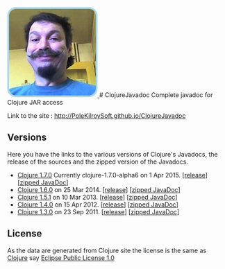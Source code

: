 <a href="http://about.me/ivan_pierre" >
                    <img src="images/ivanpierrebig.jpg" alt="Ivan Pierre" 
                         style="border:solid 4px lightblue; border-radius: 20px;">
                </a>
# ClojureJavadoc
Complete javadoc for Clojure JAR access

Link to the site : http://PoleKilroySoft.github.io/ClojureJavadoc

## Versions 
Here you have the links to the various versions of Clojure's Javadocs, the release of the sources and
the zipped version of the Javadocs.
* [Clojure 1.7.0](http://polekilroysoft.github.io/ClojureJavadoc/clojure1.7.0/) Currently clojure-1.7.0-alpha6 on 1 Apr 2015.
\[[release](https://github.com/clojure/clojure/releases/tag/clojure-1.7.0-alpha6)]
\[[zipped JavaDoc](http://polekilroysoft.github.io/ClojureJavadoc/clojure1.7.0.zip)]
* [Clojure 1.6.0](http://polekilroysoft.github.io/ClojureJavadoc/clojure1.6.0/) on 25 Mar 2014.
\[[release](https://github.com/clojure/clojure/releases/tag/clojure-1.6.0)]
\[[zipped JavaDoc](http://polekilroysoft.github.io/ClojureJavadoc/clojure1.6.0.zip)]
* [Clojure 1.5.1](http://polekilroysoft.github.io/ClojureJavadoc/clojure1.5.1/) on 10 Mar 2013.
\[[release](https://github.com/clojure/clojure/releases/tag/clojure-1.5.1)]
\[[zipped JavaDoc](http://polekilroysoft.github.io/ClojureJavadoc/clojure1.5.1.zip)]
* [Clojure 1.4.0](http://polekilroysoft.github.io/ClojureJavadoc/clojure1.4.0/) on 15 Apr 2012.
\[[release](https://github.com/clojure/clojure/releases/tag/clojure-1.4.0)]
\[[zipped JavaDoc](http://polekilroysoft.github.io/ClojureJavadoc/clojure1.4.0.zip)]
* [Clojure 1.3.0](http://polekilroysoft.github.io/ClojureJavadoc/clojure1.3.0/) on 23 Sep 2011.
\[[release](https://github.com/clojure/clojure/releases/tag/clojure-1.3.0)]
\[[zipped JavaDoc](http://polekilroysoft.github.io/ClojureJavadoc/clojure1.3.0.zip)]

## License
As the data are generated from Clojure site the license is the same as [Clojure](https://github.com/clojure/clojure) say [Eclipse Public License 1.0](http://opensource.org/licenses/eclipse-1.0.php)
